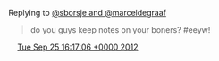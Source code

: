 Replying to [@sborsje and @marceldegraaf](https://twitter.com/sborsje/status/250237382664781825)

> do you guys keep notes on your boners? \#eeyw\!

<img src="../../media/tweet.ico" width="12" /> [Tue Sep 25 16:17:06 +0000 2012](https://twitter.com/DromerDenker/status/250630013630697472)